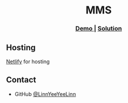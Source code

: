
<h1 align="center">MMS</h1>

<div align="center">
    <h3>
        <a href="https://product-cart-react-redux-swd.netlify.app">
        Demo
        </a>
        <span> | </span>
        <a href="https://github.com/LinnYeeYeeLinn/product-cart-react-redux-swd.git">
        Solution
        </a>
    </h3>
</div>

## Hosting

<a href="">Netlify</a> for hosting

## Contact

- GitHub [@LinnYeeYeeLinn](https://github.com/LinnYeeYeeLinn)
